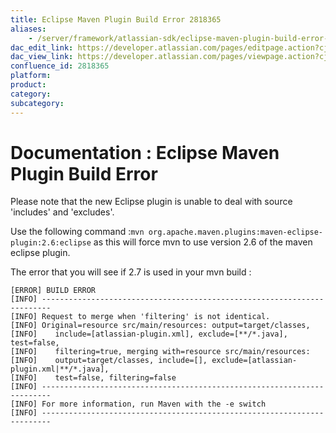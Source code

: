 ```yaml
---
title: Eclipse Maven Plugin Build Error 2818365
aliases:
    - /server/framework/atlassian-sdk/eclipse-maven-plugin-build-error-2818365.html
dac_edit_link: https://developer.atlassian.com/pages/editpage.action?cjm=wozere&pageId=2818365
dac_view_link: https://developer.atlassian.com/pages/viewpage.action?cjm=wozere&pageId=2818365
confluence_id: 2818365
platform:
product:
category:
subcategory:
---
```

# Documentation : Eclipse Maven Plugin Build Error

Please note that the new Eclipse plugin is unable to deal with source 'includes' and 'excludes'.

Use the following command :`mvn org.apache.maven.plugins:maven-eclipse-plugin:2.6:eclipse` as this will force mvn to use version 2.6 of the maven eclipse plugin.

The error that you will see if 2.7 is used in your mvn build :

    [ERROR] BUILD ERROR
    [INFO] ------------------------------------------------------------------------
    [INFO] Request to merge when 'filtering' is not identical. 
    [INFO] Original=resource src/main/resources: output=target/classes, 
    [INFO]    include=[atlassian-plugin.xml], exclude=[**/*.java], test=false, 
    [INFO]    filtering=true, merging with=resource src/main/resources: 
    [INFO]    output=target/classes, include=[], exclude=[atlassian-plugin.xml|**/*.java], 
    [INFO]    test=false, filtering=false
    [INFO] ------------------------------------------------------------------------
    [INFO] For more information, run Maven with the -e switch
    [INFO] ------------------------------------------------------------------------


















































































































































































































































































































